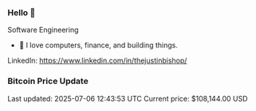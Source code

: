 ### Hello 🤙  

Software Engineering

- 🔭 I love computers, finance, and building things.
  
LinkedIn: https://www.linkedin.com/in/thejustinbishop/  














































































































































































































































































































































































































































































































































































































































































































































































































### Bitcoin Price Update
Last updated: 2025-07-06 12:43:53 UTC
Current price: $108,144.00 USD
